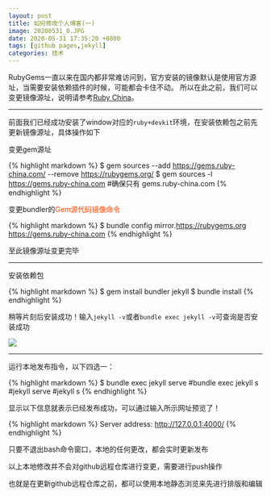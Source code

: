 ```yaml
---
layout: post
title: 如何修改个人博客(一)
image: 20200531_0.JPG
date: 2020-05-31 17:35:20 +0800
tags: [github pages,jekyll]
categories: 技术
---
```

RubyGems一直以来在国内都非常难访问到，官方安装的镜像默认是使用官方源址，当需要安装依赖插件的时候，可能都会卡住不动。
所以在此之前，我们可以变更镜像源址，说明请参考[Ruby China](https://gems.ruby-china.com/)。

***

前面我们已经成功安装了window对应的```ruby+devkit```环境，在安装依赖包之前先更新镜像源址，具体操作如下

变更gem源址

{% highlight markdown %}
$ gem sources --add https://gems.ruby-china.com/ --remove https://rubygems.org/
$ gem sources -l
https://gems.ruby-china.com
#确保只有 gems.ruby-china.com
{% endhighlight %}

变更bundler的<font color="#FF4500">Gem源代码镜像命令</font>

{% highlight markdown %}
$ bundle config mirror.https://rubygems.org https://gems.ruby-china.com
{% endhighlight %}

至此镜像源址变更完毕

***

安装依赖包

{% highlight markdown %}
$ gem install bundler jekyll
$ bundle install
{% endhighlight %}

稍等片刻后安装成功！输入```jekyll -v```或者```bundle exec jekyll -v```可查询是否安装成功

![]({{site.baseurl}}/images/20200531_1.JPG)

***

运行本地发布指令，以下四选一：

{% highlight markdown %}
$ bundle exec jekyll serve
#bundle exec jekyll s
#jekyll serve
#jekyll s
{% endhighlight %}

显示以下信息就表示已经发布成功，可以通过输入所示网址预览了！

{% highlight markdown %}
Server address: http://127.0.0.1:4000/
{% endhighlight %}

只要不退出bash命令窗口，本地的任何更改，都会实时更新发布

以上本地修改并不会对github远程仓库进行变更，需要进行push操作

也就是在更新github远程仓库之前，都可以使用本地静态浏览来先进行排版和编辑